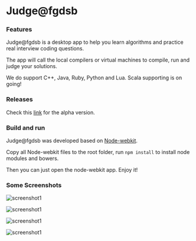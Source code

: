 Judge@fgdsb
======

### Features

Judge@fgdsb is a desktop app to help you learn algorithms and practice real interview coding questions.

The app will call the local compilers or virtual machines to compile, run and judge your solutions.

We do support C++, Java, Ruby, Python and Lua. Scala supporting is on going!

### Releases

Check this [link](https://github.com/wangyanxing/fgdsb_judge/releases) for the alpha version.

### Build and run

Judge@fgdsb was developed based on [Node-webkit](https://github.com/nwjs/nw.js/tree/master).

Copy all Node-webkit files to the root folder, run ```npm install``` to install node modules and bowers. 

Then you can just open the node-webkit app. Enjoy it!

### Some Screenshots

![screenshot1](https://farm8.staticflickr.com/7290/15776311024_629fd6a6ad_h.jpg)

![screenshot1](https://farm8.staticflickr.com/7440/16211374810_766908d8cb_h.jpg)

![screenshot1](https://farm8.staticflickr.com/7428/16212867557_9740abd95a_h.jpg)

![screenshot1](https://farm8.staticflickr.com/7444/15776558304_7d20a776a1_h.jpg)
